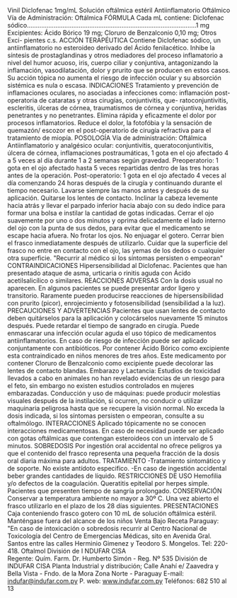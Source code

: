 Vinil
Diclofenac
1mg/mL
Solución oftálmica estéril
Antiinflamatorio  Oftálmico
Vía  de  Administración:  Oftálmica
FÓRMULA 
Cada mL contiene:
Diclofenac sódico...............................................................................................1 mg
Excipientes: Ácido Bórico 19 mg; Cloruro de Benzalconio 0,10 mg; Otros Exci-
pientes c.s.
ACCIÓN TERAPÉUTICA
Contiene Diclofenac sódico, un antiinflamatorio no esteroideo derivado del Ácido 
fenilacético. Inhibe la síntesis de prostaglandinas y otros mediadores del proceso 
inflamatorio a nivel del humor acuoso, iris, cuerpo ciliar y conjuntiva, antagonizando 
la inflamación, vasodilatación, dolor y prurito que se producen en estos casos. Su 
acción tópica no aumenta el riesgo de infección ocular y su absorción sistémica es 
nula o escasa.
INDICACIONES
Tratamiento y prevención de inflamaciones oculares, no asociadas a infecciones 
como: inflamación post-operatoria de cataratas y otras cirugías, conjuntivitis, que-
ratoconjuntivitis, escleritis, úlceras de córnea, traumatismos de córnea y conjuntiva, 
heridas penetrantes y no penetrantes. Elimina rápida y eficazmente el dolor por 
procesos inflamatorios. Reduce el dolor, la fotofóbia y la sensación de quemazón/
escozor en el post-operatorio de cirugía refractiva para el tratamiento de miopía.
POSOLOGÍA
Vía de administración: Oftálmica
Antiinflamatorio y analgésico ocular: conjuntivitis, queratoconjuntivitis, úlcera de 
córnea, inflamaciones postraumáticas, 1 gota en el ojo afectado 4 a 5 veces al día 
durante 1 a 2 semanas según gravedad. 
Preoperatorio: 1 gota en el ojo afectado hasta 5 veces repartidas dentro de las tres 
horas antes de la operación.
Post-operatorio: 1 gota en el ojo afectado 4 veces al día comenzando 24 horas 
después de la cirugía y continuando durante el tiempo necesario.
Lavarse siempre las manos antes y después de su aplicación. Quitarse los lentes 
de contacto.
Inclinar la cabeza levemente hacia atrás y llevar el parpado inferior hacia abajo con su 
dedo índice para formar una bolsa e instilar la cantidad de gotas indicadas. Cerrar el 
ojo suavemente por uno o dos minutos y oprima delicadamente el lado interno del ojo 
con la punta de sus dedos, para evitar que el medicamento se escape hacia afuera. No 
frotar los ojos. No enjuagar el gotero. Cerrar bien el frasco inmediatamente después 
de utilizarlo. Cuidar que la superficie del frasco no entre en contacto con el ojo, las 
yemas de los dedos o cualquier otra superficie.
"Recurrir al médico si los síntomas persisten o empeoran"
CONTRAINDICACIONES
Hipersensibilidad al Diclofenac. Pacientes que han presentado ataque de asma, 
urticaria o rinitis aguda con Ácido acetilsalicílico o similares.
REACCIONES ADVERSAS
Con la dosis usual no aparecen. En algunos pacientes se puede presentar ardor 
ligero y transitorio.
Raramente pueden producirse reacciones de hipersensibilidad con prurito (picor), 
enrojecimiento y fotosensibilidad (sensibilidad a la luz).
PRECAUCIONES Y ADVERTENCIAS
Pacientes que usan lentes de contacto deben quitárselos para la aplicación y 
colocárselos nuevamente 15 minutos después. Puede retardar el tiempo de 
sangrado en cirugía. Puede enmascarar una infección ocular aguda el uso 
tópico de medicamentos antiinflamatorios. En caso de riesgo de infección puede 
ser aplicado conjuntamente con antibióticos. Por contener Ácido Bórico como 
excipiente esta contraindicado en niños menores de tres años. Este medicamento 
por contener Cloruro de Benzalconio como excipiente puede decolorar las lentes 
de contacto blandas.
Embarazo y Lactancia: Estudios de toxicidad llevados a cabo en animales  no han 
revelado evidencias  de un riesgo para el feto, sin embargo no existen estudios 
controlados en mujeres embarazadas.
Conducción y uso de máquinas: puede producir molestias visuales después de 
la instilación, si ocurren, no conducir o utilizar maquinaria peligrosa hasta que se 
recupere la visión normal.
No exceda la dosis indicada, si los síntomas persisten o empeoran, consulte a 
su oftalmólogo. 
INTERACCIONES
Aplicado tópicamente no se conocen interacciones medicamentosas. En caso de 
necesidad puede ser aplicado con gotas oftálmicas que contengan esteroideos 
con un intervalo de 5 minutos.
SOBREDOSIS
Por ingestión oral accidental no ofrece peligros ya que el contenido del frasco 
representa una pequeña fracción de la dosis oral diaria máxima para adultos.
TRATAMIENTO
-Tratamiento sintomático y de soporte. No existe antídoto especifico.
-En caso de ingestión accidental beber grandes cantidades de líquido.
RESTRICCIONES DE USO
Hemofilia  y/o  defectos  de  la  coagulación.  Queratitis  epitelial  por  herpes  simple. 
Pacientes que presenten tiempo de sangría prolongado.
CONSERVACIÓN 
Conservar a temperatura ambiente no mayor a 30º C. Una vez abierto el frasco 
utilizarlo en el plazo de los 28 días siguientes.
PRESENTACIONES
Caja conteniendo frasco gotero con 10 mL de solución oftálmica estéril.
Manténgase  fuera  del  alcance  de  los  niños
Venta  Bajo  Receta
Paraguay: 
"En  caso  de  intoxicación  o  sobredosis  recurrir  al  Centro 
Nacional  de  Toxicología  del  Centro  de  Emergencias  Médicas, 
sito en Avenida Gral. Santos entre las calles Herminio Gimenez 
y  Teodoro  S.  Mongelos.  Tel:  220-418. 
Oftalmol
División de I NDUFAR CISA   
Regente: Quím. Farm.
Dr. Humberto Simón - Reg. Nº 535
División de INDUFAR CISA
Planta Industrial y distribución;
Calle Anahí e/ Zaavedra y 
Bella Vista - Fndo. de la Mora
Zona Norte - Paraguay
E-mail: indufar@indufar.com.py
P. web: www.indufar.com.py
Teléfonos: 682 510 al 13                       